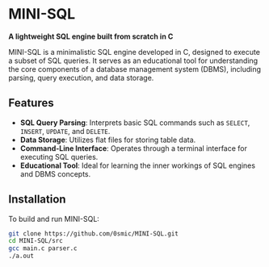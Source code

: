 # MINI-SQL

**A lightweight SQL engine built from scratch in C**

MINI-SQL is a minimalistic SQL engine developed in C, designed to execute a subset of SQL queries. It serves as an educational tool for understanding the core components of a database management system (DBMS), including parsing, query execution, and data storage.

## Features

- **SQL Query Parsing**: Interprets basic SQL commands such as `SELECT`, `INSERT`, `UPDATE`, and `DELETE`.
- **Data Storage**: Utilizes flat files for storing table data.
- **Command-Line Interface**: Operates through a terminal interface for executing SQL queries.
- **Educational Tool**: Ideal for learning the inner workings of SQL engines and DBMS concepts.

## Installation

To build and run MINI-SQL:

   ```bash
   git clone https://github.com/0smic/MINI-SQL.git
   cd MINI-SQL/src
   gcc main.c parser.c
   ./a.out
